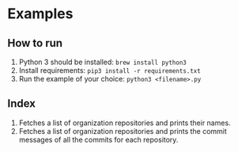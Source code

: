 # Examples

## How to run

1. Python 3 should be installed: `brew install python3`
2. Install requirements: `pip3 install -r requirements.txt`
3. Run the example of your choice: `python3 <filename>.py`

## Index

1. Fetches a list of organization repositories and prints their names.
2. Fetches a list of organization repositories and prints the commit messages of all the commits for each repository.
